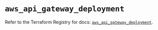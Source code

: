 # `aws_api_gateway_deployment`

Refer to the Terraform Registry for docs: [`aws_api_gateway_deployment`](https://registry.terraform.io/providers/hashicorp/aws/5.51.0/docs/resources/api_gateway_deployment).
